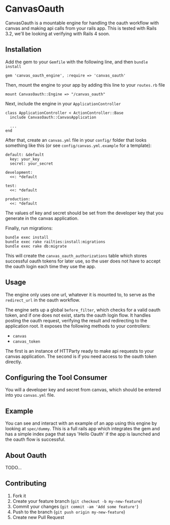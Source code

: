 # CanvasOauth

CanvasOauth is a mountable engine for handling the oauth workflow with canvas
and making api calls from your rails app.  This is tested with Rails 3.2, we'll
be looking at verifying with Rails 4 soon.

## Installation

Add the gem to your `Gemfile` with the following line, and then `bundle install`

```
gem 'canvas_oauth_engine', :require => 'canvas_oauth'
```

Then, mount the engine to your app by adding this line to your `routes.rb` file

```
mount CanvasOauth::Engine => "/canvas_oauth"
```

Next, include the engine in your `ApplicationController`

```
class ApplicationController < ActionController::Base
  include CanvasOauth::CanvasApplication

  ...
end
```

After that, create an `canvas.yml` file in your `config/` folder that looks something
like this (or see `config/canvas.yml.example` for a template):

```
default: &default
  key: your_key
  secret: your_secret

development:
  <<: *default

test:
  <<: *default

production:
  <<: *default
```

The values of key and secret should be set from the developer key that you
generate in the canvas application.

Finally, run migrations:

```
bundle exec install
bundle exec rake railties:install:migrations
bundle exec rake db:migrate
```

This will create the `canvas_oauth_authorizations` table which stores
successful oauth tokens for later use, so the user does not have to accept the
oauth login each time they use the app.

## Usage

The engine only uses one url, whatever it is mounted to, to serve as the
`redirect_url` in the oauth workflow.

The engine sets up a global `before_filter`, which checks for a valid oauth
token, and if one does not exist, starts the oauth login flow.  It handles
posting the oauth request, verifying the result and redirecting to the
application root. It exposes the following methods to your controllers:

  * `canvas`
  * `canvas_token`

The first is an instance of HTTParty ready to make api requests to your canvas
application.  The second is if you need access to the oauth token directly.

## Configuring the Tool Consumer

You will a developer key and secret from canvas, which should be entered into
you `canvas.yml` file.

## Example

You can see and interact with an example of an app using this engine by looking
at `spec/dummy`.  This is a full rails app which integrates the gem and has
a simple index page that says 'Hello Oauth' if the app is launched and the
oauth flow is successful.

## About Oauth

TODO...

## Contributing

1. Fork it
2. Create your feature branch (`git checkout -b my-new-feature`)
3. Commit your changes (`git commit -am 'Add some feature'`)
4. Push to the branch (`git push origin my-new-feature`)
5. Create new Pull Request

